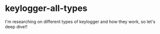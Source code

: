 # keylogger-all-types
I'm researching on different types of keylogger and how they work, so let's deep dive!!
